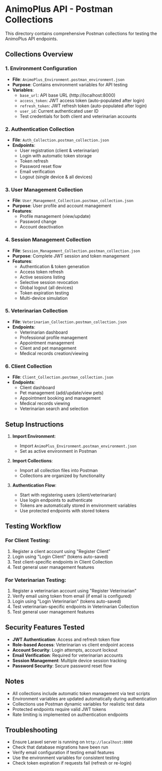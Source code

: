 # AnimoPlus API - Postman Collections

This directory contains comprehensive Postman collections for testing the AnimoPlus API endpoints.

## Collections Overview

### 1. Environment Configuration
- **File**: `AnimoPlus_Environment.postman_environment.json`
- **Purpose**: Contains environment variables for API testing
- **Variables**:
  - `base_url`: API base URL (http://localhost:8000)
  - `access_token`: JWT access token (auto-populated after login)
  - `refresh_token`: JWT refresh token (auto-populated after login)
  - `user_id`: Current authenticated user ID
  - Test credentials for both client and veterinarian accounts

### 2. Authentication Collection
- **File**: `Auth_Collection.postman_collection.json`
- **Endpoints**:
  - User registration (client & veterinarian)
  - Login with automatic token storage
  - Token refresh
  - Password reset flow
  - Email verification
  - Logout (single device & all devices)

### 3. User Management Collection
- **File**: `User_Management_Collection.postman_collection.json`
- **Purpose**: User profile and account management
- **Features**:
  - Profile management (view/update)
  - Password change
  - Account deactivation

### 4. Session Management Collection
- **File**: `Session_Management_Collection.postman_collection.json`
- **Purpose**: Complete JWT session and token management
- **Features**:
  - Authentication & token generation
  - Access token refresh
  - Active sessions listing
  - Selective session revocation
  - Global logout (all devices)
  - Token expiration testing
  - Multi-device simulation

### 5. Veterinarian Collection
- **File**: `Veterinarian_Collection.postman_collection.json`
- **Endpoints**:
  - Veterinarian dashboard
  - Professional profile management
  - Appointment management
  - Client and pet management
  - Medical records creation/viewing

### 6. Client Collection
- **File**: `Client_Collection.postman_collection.json`
- **Endpoints**:
  - Client dashboard
  - Pet management (add/update/view pets)
  - Appointment booking and management
  - Medical records viewing
  - Veterinarian search and selection

## Setup Instructions

1. **Import Environment**:
   - Import `AnimoPlus_Environment.postman_environment.json`
   - Set as active environment in Postman

2. **Import Collections**:
   - Import all collection files into Postman
   - Collections are organized by functionality

3. **Authentication Flow**:
   - Start with registering users (client/veterinarian)
   - Use login endpoints to authenticate
   - Tokens are automatically stored in environment variables
   - Use protected endpoints with stored tokens

## Testing Workflow

### For Client Testing:
1. Register a client account using "Register Client"
2. Login using "Login Client" (tokens auto-saved)
3. Test client-specific endpoints in Client Collection
4. Test general user management features

### For Veterinarian Testing:
1. Register a veterinarian account using "Register Veterinarian"
2. Verify email using token from email (if email is configured)
3. Login using "Login Veterinarian" (tokens auto-saved)
4. Test veterinarian-specific endpoints in Veterinarian Collection
5. Test general user management features

## Security Features Tested

- **JWT Authentication**: Access and refresh token flow
- **Role-based Access**: Veterinarian vs client endpoint access
- **Account Security**: Login attempts, account lockout
- **Email Verification**: Required for veterinarian accounts
- **Session Management**: Multiple device session tracking
- **Password Security**: Secure password reset flow

## Notes

- All collections include automatic token management via test scripts
- Environment variables are updated automatically during authentication
- Collections use Postman dynamic variables for realistic test data
- Protected endpoints require valid JWT tokens
- Rate limiting is implemented on authentication endpoints

## Troubleshooting

- Ensure Laravel server is running on `http://localhost:8000`
- Check that database migrations have been run
- Verify email configuration if testing email features
- Use the environment variables for consistent testing
- Check token expiration if requests fail (refresh or re-login)
